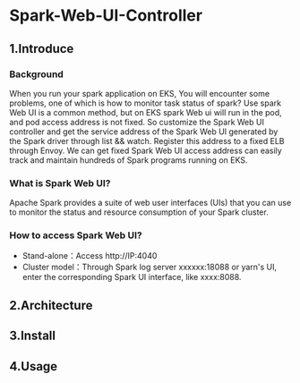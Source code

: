 # Spark-Web-UI-Controller
## 1.Introduce
### Background
When you run your spark application on EKS, You will encounter some problems, one of which is how to monitor task status of spark? Use spark Web UI is a common method, but on EKS spark Web ui will run in the pod, and pod access address is not fixed. So customize the Spark Web UI controller and get the service address of the Spark Web UI generated by the Spark driver through list && watch. Register this address to a fixed ELB through Envoy. We can get fixed Spark Web UI access address can easily track and maintain hundreds of Spark programs running on EKS.

### What is Spark Web UI?
Apache Spark provides a suite of web user interfaces (UIs) that you can use to monitor the status and resource consumption of your Spark cluster.

### How to access Spark Web UI?
- Stand-alone：Access http://IP:4040
- Cluster model：Through Spark log server xxxxxx:18088 or yarn's UI, enter the corresponding Spark UI interface, like xxxx:8088.

## 2.Architecture


## 3.Install

## 4.Usage
